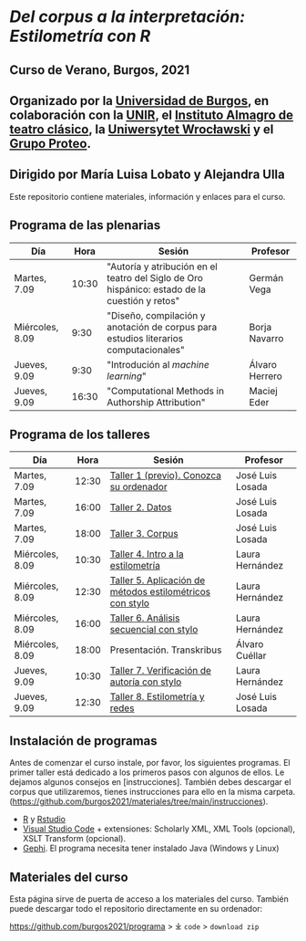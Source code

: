 # *Del corpus a la interpretación: Estilometría con R*

## Curso de Verano, Burgos, 2021 

## Organizado por la [Universidad de Burgos](https://www.ubu.es), en colaboración con la [UNIR](https://www.unir.net), el [Instituto Almagro de teatro clásico](https://www.uclm.es/centros-investigacion/instituto-almagro), la [Uniwersytet Wrocławski](https://www.uni.wroc.pl) y el [Grupo Proteo](https://www.ubu.es/poder-y-representaciones-festivas-1450-1750-proteo).

## Dirigido por María Luisa Lobato y Alejandra Ulla

Este repositorio contiene materiales, información y enlaces para el curso.

## Programa de las plenarias

| Día | Hora | Sesión | Profesor |
|---|---|---|---|
|Martes, 7.09  | 10:30 | "Autoría y atribución en el teatro del Siglo de Oro hispánico: estado de la cuestión y retos" | Germán Vega |
|Miércoles, 8.09  | 9:30  | "Diseño, compilación y anotación de corpus para estudios literarios computacionales" | Borja Navarro |
|Jueves, 9.09  | 9:30  | "Introdución al _machine learning_" | Álvaro Herrero |
|Jueves, 9.09  | 16:30  | "Computational Methods in Authorship Attribution" | Maciej Eder |

## Programa de los talleres

| Día | Hora | Sesión | Profesor |
|---|---|---|---|
|Martes, 7.09  | 12:30  | [Taller 1 (previo). Conozca su ordenador](https://github.com/burgos2021/programa/tree/main/taller1) | José Luis Losada |
|Martes, 7.09  | 16:00  | [Taller 2. Datos](https://github.com/burgos2021/programa/tree/main/taller2) | José Luis Losada |
|Martes, 7.09  | 18:00  | [Taller 3. Corpus](https://github.com/burgos2021/programa/tree/main/taller3) | José Luis Losada |
|Miércoles, 8.09  | 10:30  | [Taller 4. Intro a la estilometría](https://github.com/burgos2021/programa/tree/main/taller4) | Laura Hernández |
|Miércoles, 8.09  | 12:30  |[ Taller 5. Aplicación de métodos estilométricos con stylo](https://github.com/burgos2021/programa/tree/main/taller5) | Laura Hernández |
|Miércoles, 8.09  | 16:00  | [Taller 6. Análisis secuencial con stylo](https://github.com/burgos2021/programa/tree/main/taller6) | Laura Hernández |
|Miércoles, 8.09  | 18:00  | Presentación. Transkribus | Álvaro Cuéllar |
|Jueves, 9.09  | 10:30  | [Taller 7. Verificación de autoría con stylo](https://github.com/burgos2021/programa/tree/main/taller7) | Laura Hernández |
|Jueves, 9.09  | 12:30  | [Taller 8. Estilometría y redes](https://github.com/burgos2021/programa/tree/main/taller8) | José Luis Losada |

## Instalación de programas

Antes de comenzar el curso instale, por favor, los siguientes programas. El primer taller está dedicado a los primeros pasos con algunos de ellos. Le dejamos algunos consejos en [instrucciones]. También debes descargar el corpus que utilizaremos, tienes instrucciones para ello en la misma carpeta.
(https://github.com/burgos2021/materiales/tree/main/instrucciones).

- [R](https://www.r-project.org) y [Rstudio](https://www.rstudio.com)
- [Visual Studio Code](https://code.visualstudio.com) + extensiones: Scholarly XML, XML Tools (opcional), XSLT Transform (opcional).
- [Gephi](https://gephi.org). El programa necesita tener instalado Java (Windows y Linux)

## Materiales del curso

Esta página sirve de puerta de acceso a los materiales del curso. También puede descargar todo el repositorio directamente en su ordenador:

<https://github.com/burgos2021/programa> > &#10515; `code` > `download zip`

